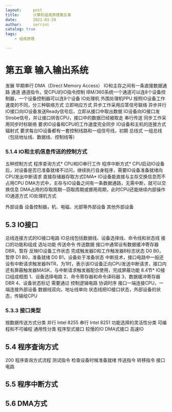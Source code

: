 ```yaml
---
layout:     post
title:      计算机组成原理第五章
date:       2021-03-29   
author:     serrini                 
catalog: true                       
tags:                               
    - 组成原理

---
```


# 第五章 输入输出系统
发展
	早期串行
	DMA（Direct Memory Access）
		IO和主存之间有一条直接数据通路
	通道
		通道指令，受CPU的IO指令控制
		IBM/360系统一个通道可以连8个设备控制器，一个设备控制器可以连8个设备
	IO处理机
		外围处理机PPU
按照IO设备工作速度的不同，分三种联络方式
	立即响应方式
	异步工作采用应答信号联络
		异步并行
			IO接口向IO设备发送Ready信号后，立即从接口中取出数据
			IO设备向IO接口发Strobe信号，并让接口转告CPU，接口中的数据已经被取走
		串行传送
	同步工作采用同步时标联络
		要求IO设备和CPU的工作速度完全同步
IO设备和主机的连接方式
	辐射式
		要求每台IO设备都有一套控制线路和一组信号线，初期
	总线式
		一组总线（包括地址线、数据线、控制线等）

### 5.1.4 IO和主机信息传送的控制方式
五种控制方式
	程序查询方式*
		CPU和IO串行工作
	程序中断方式*
		CPU启动IO设备后，对设备是否已准备就绪不过问，继续执行自身程序，需要IO设备准备就绪向CPU发出中断请求
	直接存储器存取方式DMA*
		IO设备能直接与主存交换信息而不占用CPU
		DMA方式中，主存与IO设备之间有一条数据通路，无需中断，就可以交换信息
		DMA占用的存取周期--窃取周期或挪用周期，此时CPU还能继续内部操作
	IO通道方式
	IO处理机方式

外部设备
	设备控制器，机、电磁、光部等外部设备
其他外部设备

## 5.3 IO接口
总线连接方式的IO接口电路
	IO总线包括数据线、设备选择线、命令线和状态线
接口的功能和组成
	选址功能
	传送命令
	传送数据
		接口中通常设有数据缓冲寄存器DBR，暂存
	反映IO设备工作状态
		完成触发器D和工作触发器B标志状态
		D0 B0，暂停
		D1 B0，准备就绪
		D0 B1，设备处于准备状态
		中断技术，接口电路中一般还设有中断请求触发器INTR，为1时，表示该IO设备正向CPU发送中断请求，接口内还有屏蔽触发器MASK，与中断请求触发器配合使用，完成屏蔽功能 8.4节*
IO接口组成框图
	1、设备选择电路
	2、命令寄存器和命令译码器
	3、数据缓冲寄存器DBR
	4、设备状态标记
	需要通过 控制逻辑电路 协调时序
	接口一端连接CPU，一端连接外部设备
	数据线双向，地址线单向
	状态线把IO接口状态，外部设备的状态，传输给CPU

### 5.3.3 接口类型
按数据传送方式分类
	并行 Intel 8255
	串行 Intel 8251
功能选择的灵活性分类
	可编程和不可编程
通用性分类
	程序型式接口
		较慢的IO
	DMA式接口
		高速IO

## 5.4 程序查询方式
200
程序查询方式流程
	测试指令
		检查设备时候准备就绪
	传送指令
	转移指令
接口电路
## 5.5 程序中断方式
## 5.6 DMA方式
